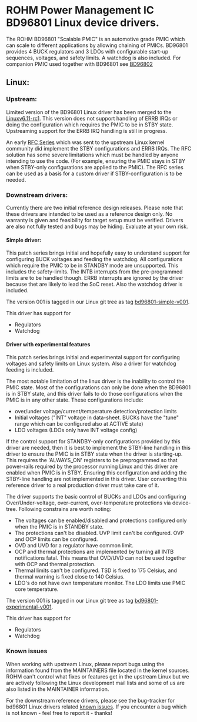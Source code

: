 # ROHM Power Management IC BD96801 Linux device drivers.

The ROHM BD96801 "Scalable PMIC" is an automotive grade PMIC which can scale to different applications by allowing chaining of PMICs. BD96801 provides 4 BUCK regulators and 3 LDOs with configurable start-up sequences, voltages, and safety limits. A watchdog is also included.
For companion PMIC used together with BD96801 see [BD96802](../BD96802)

## Linux:

### Upstream:

Limited version of the BD96801 Linux driver has been merged to the [Linuxv6.11-rc1](https://git.kernel.org/pub/scm/linux/kernel/git/torvalds/linux.git/tree/?h=v6.11-rc1). This version does not support handling of ERRB IRQs or doing the configuration which requires the PMIC to be in STBY state. Upstreaming support for the ERRB IRQ handling is still in progress.

An early [RFC Series](https://lore.kernel.org/all/cover.1712920132.git.mazziesaccount@gmail.com/) which was sent to the upstream Linux kernel community did implement the STBY configurations and ERRB IRQs. The RFC solution has some severe limitations which must be handled by anyone intending to use the code. (For example, ensuring the PMIC stays in STBY when STBY-only configurations are applied to the PMIC). The RFC series can be used as a basis for a custom driver if STBY-configuration is to be needed.

### Downstream drivers:

Currently there are two initial reference design releases. Please note that these drivers are intended to be used as a reference design only. No warranty is given and feasibility for target setup must be verified. Drivers are also not fully tested and bugs may be hiding. Evaluate at your own risk.

#### Simple driver:

This patch series brings initial and hopefully easy to understand support for configuring BUCK voltages and feeding the watchdog. All configurations which require the PMIC to be in STANDBY mode are unsupported. This includes the safety-limits. The INTB interrupts from the pre-programmed limits are to be handled though. ERRB interrupts are ignored by the driver because thet are likely to lead the SoC reset. Also the watchdog driver is included.

The version 001 is tagged in our Linux git tree as tag [bd96801-simple-v001](https://github.com/RohmSemiconductor/Linux-Kernel-PMIC-Drivers/releases/tag/bd96801-simple-v001).

This driver has support for
* Regulators
* Watchdog

#### Driver with experimental features

This patch series brings initial and experimental support for
configuring voltages and safety limits on Linux system. Also a driver
for watchdog feeding is included.

The most notable limitation of the linux driver is the inability to
control the PMIC state. Most of the configurations can only be done when
the BD96801 is in STBY state, and this driver fails to do those
configurations when the PMIC is in any other state. These configurations
include:
 - over/under voltage/current/temperature detection/protection limits
 - Initial voltages ("INT" voltage in data-sheet. BUCKs have the "tune"
   range which can be configured also at ACTIVE state)
 - LDO voltages (LDOs only have INT voltage config)

If the control support for STANDBY-only configurations provided by this
driver are needed, then it is best to implement the STBY-line handling in
this driver to ensure the PMIC is in STBY state when the driver is
starting-up. This requires the 'ALWAYS_ON' registers to be preprogrammed
so that power-rails required by the processor running Linux and this driver
are enabled when PMIC is in STBY. Ensuring this configuration and adding
the STBY-line handling are not implemented in this driver. User converting
this reference driver to a real production driver must take care of it.

The driver supports the basic control of BUCKs and LDOs and configuring
Over/Under-voltage, over-current, over-temperature protections via
device-tree. Following constrains are worth noting:
* The voltages can be enabled/disabled and protections configured only
when the PMIC is in STANDBY state.
* The protections can't be disabled. UVP limit can't be configured.
OVP and OCP limits can be configured.
* OVD and UVD for a regulator have common limit.
* OCP and thermal protections are implemented by turning all INTB
notifications fatal. This means that OVD/UVD can not be used together
with OCP and thermal protection.
* Thermal limits can't be configured. TSD is fixed to 175 Celsius, and
thermal warning is fixed close to 140 Celsius.
* LDO's do not have own temperature monitor. The LDO limits use PMIC
core temperature.

The version 001 is tagged in our Linux git tree as tag [bd96801-experimental-v001](https://github.com/RohmSemiconductor/Linux-Kernel-PMIC-Drivers/releases/tag/bd96801-experimental-v001).

This driver has support for
* Regulators
* Watchdog

### Known issues

When working with upstream Linux, please report bugs using the information found from the MAINTAINERS file located in the kernel sources. ROHM can't control what fixes or features get in the upstream Linux but we are actively following the Linux development mail lists and some of us are also listed in the MAINTAINER information.

For the downstream reference drivers, please see the bug-tracker for bd96801 Linux drivers related [known issues](https://github.com/RohmSemiconductor/Linux-Kernel-PMIC-Drivers/issues?q=is%3Aissue+repo%3ALinux-Kernel-PMIC-Drivers+BD96801+in%3Atitle). If you encounter a bug which is not known - feel free to report it - thanks!
